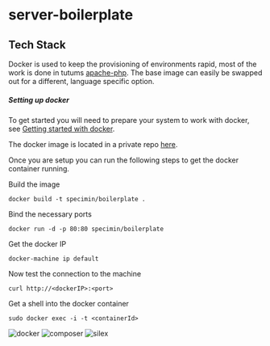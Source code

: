 # server-boilerplate

## Tech Stack
Docker is used to keep the provisioning of environments rapid, most of the work is done in tutums [apache-php](https://hub.docker.com/r/tutum/apache-php/). The base image can easily be swapped out for a different, language specific option.

##### Setting up docker

To get started you will need to prepare your system to work with docker, see [Getting started with docker](https://docs.docker.com/mac/).

The docker image is located in a private repo [here](https://hub.docker.com/r/specimin/boilerplate/).

Once you are setup you can run the following steps to get the docker container running.

Build the image

    docker build -t specimin/boilerplate .


Bind the necessary ports

    docker run -d -p 80:80 specimin/boilerplate

Get the docker IP

    docker-machine ip default

Now test the connection to the machine

    curl http://<dockerIP>:<port>

Get a shell into the docker container

    sudo docker exec -i -t <containerId>

![docker](https://docs.docker.com/dist/assets/images/logo.png)
![composer](https://getcomposer.org/img/logo-composer-transparent5.png)
![silex](https://bolt.cm/thumbs/606x400r/2014-12/featureimg_silexsymfony.png)
